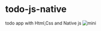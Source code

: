 # todo-js-native
todo app with Html,Css and Native js
![mini](https://github.com/HamidEidy/todo-js-native/assets/148962898/f7e9f14d-260e-45ea-95a3-48e5f75e6153)
